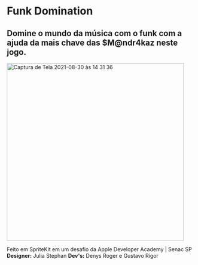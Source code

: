 # Funk Domination

## Domine o mundo da música com o funk com a ajuda da mais chave das $M@ndr4kaz neste jogo.

<img width="473" alt="Captura de Tela 2021-08-30 às 14 31 36" src="https://user-images.githubusercontent.com/37718815/131380363-b65d06e3-56ff-44b5-be52-8ca2ab95ec93.png">

Feito em SpriteKit em um desafio da Apple Developer Academy | Senac SP
**Designer:** Julia Stephan
**Dev's:** Denys Roger e Gustavo Rigor

